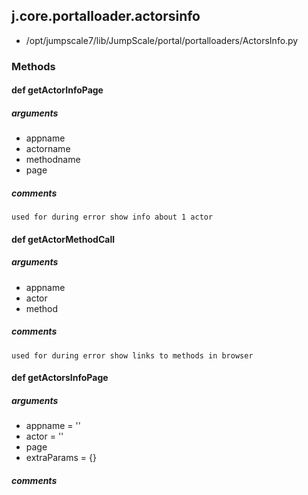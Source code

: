 ## j.core.portalloader.actorsinfo

- /opt/jumpscale7/lib/JumpScale/portal/portalloaders/ActorsInfo.py

### Methods

#### def getActorInfoPage 
##### arguments

- appname
- actorname
- methodname
- page

##### comments

```
used for during error show info about 1 actor

```

#### def getActorMethodCall 
##### arguments

- appname
- actor
- method

##### comments

```
used for during error show links to methods in browser

```

#### def getActorsInfoPage 
##### arguments

- appname = ''
- actor = ''
- page
- extraParams = \{\}

##### comments

```

```

